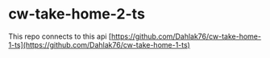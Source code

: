 # cw-take-home-2-ts

This repo connects to this api [https://github.com/Dahlak76/cw-take-home-1-ts](https://github.com/Dahlak76/cw-take-home-1-ts)  